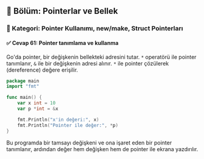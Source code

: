## 📘 Bölüm: Pointerlar ve Bellek  
### 🔹 Kategori: Pointer Kullanımı, new/make, Struct Pointerları  
#### ✅ Cevap 61: Pointer tanımlama ve kullanma

Go'da pointer, bir değişkenin bellekteki adresini tutar. `*` operatörü ile pointer tanımlanır, `&` ile bir değişkenin adresi alınır. `*` ile pointer çözülerek (dereference) değere erişilir.

```go
package main
import "fmt"

func main() {
    var x int = 10
    var p *int = &x

    fmt.Println("x'in değeri:", x)
    fmt.Println("Pointer ile değer:", *p)
}
```

Bu programda bir tamsayı değişkeni ve ona işaret eden bir pointer tanımlanır, ardından değer hem değişken hem de pointer ile ekrana yazdırılır.
